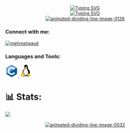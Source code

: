 <div align="center">
    <a href="https://git.io/typing-svg">
        <img src="https://readme-typing-svg.demolab.com?font=Oleo+Script&size=22&pause=1000&color=FF0000&center=true&vCenter=true&repeat=false&width=435&lines=Mehmet+Aydınoğlu+!;" alt="Typing SVG" />
    </a>
</div>


<div align="center">
    <a href="https://git.io/typing-svg">
        <img src="https://readme-typing-svg.demolab.com?font=Oleo+Script&size=22&pause=1000&color=FF0000&center=true&vCenter=true&repeat=false&width=435&lines=42+STUDENTS+!;" alt="Typing SVG" />
    </a>
</div>


<div align="center">
    <a href="https://www.animatedimages.org/cat-dividing-lines-134.htm">
        <img src="https://www.animatedimages.org/data/media/134/animated-dividing-line-image-0126.gif" border="0" alt="animated-dividing-line-image-0126" />
    </a>
</div>



<h3 align="left">Connect with me:</h3>
<p align="left">
<a href="https://instagram.com/mehmetwayd" target="blank"><img align="center" src="https://raw.githubusercontent.com/rahuldkjain/github-profile-readme-generator/master/src/images/icons/Social/instagram.svg" alt="mehmetwayd" height="30" width="40" /></a>
</p>

<h3 align="left">Languages and Tools:</h3>
<p align="left"> <a href="https://www.cprogramming.com/" target="_blank" rel="noreferrer"> <img src="https://raw.githubusercontent.com/devicons/devicon/master/icons/c/c-original.svg" alt="c" width="40" height="40"/> </a> <a href="https://www.linux.org/" target="_blank" rel="noreferrer"> <img src="https://raw.githubusercontent.com/devicons/devicon/master/icons/linux/linux-original.svg" alt="linux" width="40" height="40"/> </a> </p>

# 📊 Stats:
![](https://github-readme-stats.vercel.app/api?username=meaydino&theme=dark&hide_border=false&include_all_commits=false&count_private=false)<br/>


<div align="center">
    <a href="https://www.animatedimages.org/cat-dividing-lines-134.htm">
        <img src="https://www.animatedimages.org/data/media/134/animated-dividing-line-image-0032.gif" border="0" alt="animated-dividing-line-image-0032" />
    </a>
</div>
